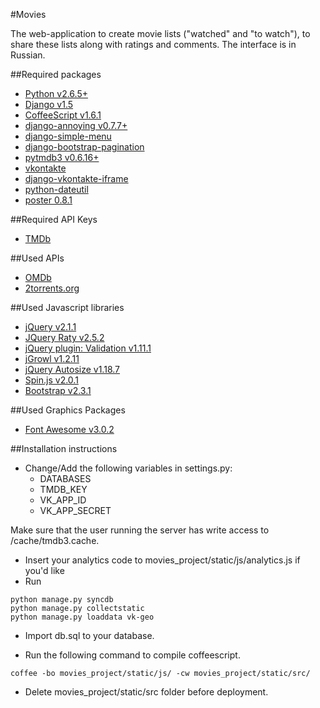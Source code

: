 #Movies

The web-application to create movie lists ("watched" and "to watch"), to share these lists along with ratings and comments. The interface is in Russian.

##Required packages

* [Python v2.6.5+](http://www.python.org)
* [Django v1.5](http://djangoproject.com)
* [CoffeeScript v1.6.1](http://coffeescript.org)
* [django-annoying v0.7.7+](https://github.com/skorokithakis/django-annoying)
* [django-simple-menu](https://github.com/fatbox/django-simple-menu)
* [django-bootstrap-pagination](https://github.com/jmcclell/django-bootstrap-pagination)
* [pytmdb3 v0.6.16+](https://github.com/wagnerrp/pytmdb3)
* [vkontakte](https://bitbucket.org/kmike/vkontakte/src)
* [django-vkontakte-iframe](https://bitbucket.org/kmike/django-vkontakte-iframe/)
* [python-dateutil](http://labix.org/python-dateutil)
* [poster 0.8.1](https://pypi.python.org/pypi/poster/)

##Required API Keys
* [TMDb](http://www.themoviedb.org/)

##Used APIs
* [OMDb](http://www.omdbapi.com/)
* [2torrents.org](http://2torrents.org)

##Used Javascript libraries

* [jQuery v2.1.1](http://jquery.com/)
* [JQuery Raty v2.5.2](http://wbotelhos.com/raty/)
* [jQuery plugin: Validation v1.11.1](http://bassistance.de/jquery-plugins/jquery-plugin-validation/)
* [jGrowl v1.2.11](https://github.com/stanlemon/jGrowl)
* [jQuery Autosize v1.18.7](http://www.jacklmoore.com/autosize/)
* [Spin.js v2.0.1](http://fgnass.github.com/spin.js/)
* [Bootstrap v2.3.1](http://twitter.github.com/bootstrap/)

##Used Graphics Packages
* [Font Awesome v3.0.2](http://fortawesome.github.com/Font-Awesome/)

##Installation instructions

* Change/Add the following variables in settings.py:
    * DATABASES
    * TMDB_KEY
    * VK_APP_ID
    * VK_APP_SECRET

Make sure that the user running the server has write access to /cache/tmdb3.cache.

* Insert your analytics code to movies_project/static/js/analytics.js if you'd like
* Run
```
python manage.py syncdb
python manage.py collectstatic
python manage.py loaddata vk-geo
```

* Import db.sql to your database.

* Run the following command to compile coffeescript.
```
coffee -bo movies_project/static/js/ -cw movies_project/static/src/
```

* Delete movies_project/static/src folder before deployment.
